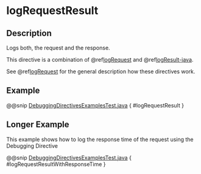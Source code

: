 <a id="logrequestresult-java"></a>
# logRequestResult

## Description

Logs both, the request and the response.

This directive is a combination of @ref[logRequest](logRequest.md#logrequest-java) and @ref[logResult-java](logResult.md#logresult-java).

See @ref[logRequest](logRequest.md#logrequest-java) for the general description how these directives work.

## Example

@@snip [DebuggingDirectivesExamplesTest.java](../../../../../../../test/java/docs/http/javadsl/server/directives/DebuggingDirectivesExamplesTest.java) { #logRequestResult }

## Longer Example

This example shows how to log the response time of the request using the Debugging Directive

@@snip [DebuggingDirectivesExamplesTest.java](../../../../../../../test/java/docs/http/javadsl/server/directives/DebuggingDirectivesExamplesTest.java) { #logRequestResultWithResponseTime }